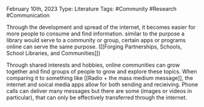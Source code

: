 February 10th, 2023
Type: Literature
Tags: #Community #Research #Communication 

Through the development and spread of the internet, it becomes easier for more people to consume and find information. similar to the purpose a library would serve to a community or group, certain apps or programs online can serve the same purpose. ([[Forging Partnerships, Schools, School Libraries, and Communities]])

Through shared interests and hobbies, online communities can grow together and find groups of people to grow and explore these topics. When comparing it to something like [[Radio + the mass medium message]], the internet and soical media apps allow for both sending and recieiving. Phone calls can deliver many messages but there are some (images or videos in particular), that can only be effectively transferred through the internet.